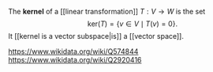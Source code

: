 The **kernel** of a [[linear transformation]] $T:V\to W$ is the set $$\text{ker}(T)= \{v\in V\mid T(v) =0\}.$$ It [[kernel is a vector subspace|is]] a [[vector space]].

https://www.wikidata.org/wiki/Q574844
https://www.wikidata.org/wiki/Q2920416